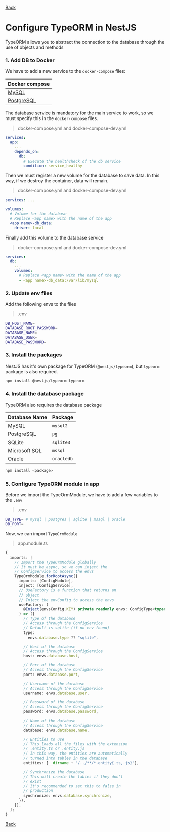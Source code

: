 [Back](../NestJS.md)

# Configure TypeORM in NestJS

TypeORM allows you to abstract the connection to the database through the use of objects and methods

### 1. Add DB to Docker

We have to add a new service to the `docker-compose` files:

| Docker compose                                        |
| ----------------------------------------------------- |
| [MySQL](../database/dockerization.md#mysql)           |
| [PostgreSQL](../database/dockerization.md#postgresql) |

The database service is mandatory for the main service to work, so we must specify this in the `docker-compose` files.

> docker-compose.yml and docker-compose-dev.yml

```yaml
services:
  app:
    ...
    depends_on:
      db:
        # Execute the healthcheck of the db service
        condition: service_healthy
```

Then we must register a new volume for the database to save data.
In this way, if we destroy the container, data will remain.

> docker-compose.yml and docker-compose-dev.yml

```yaml
services: ...

volumes:
  # Volume for the database
  # Replace <app name> with the name of the app
  <app name>-db_data:
    driver: local
```

Finally add this volume to the database service

> docker-compose.yml and docker-compose-dev.yml

```yaml
services:
  db:
    ...
    volumes:
      # Replace <app name> with the name of the app
      - <app name>-db_data:/var/lib/mysql
```

### 2. Update env files

Add the following envs to the files

> .env

```bash
DB_HOST_NAME=
DATABASE_ROOT_PASSWORD=
DATABASE_NAME=
DATABASE_USER=
DATABASE_PASSWORD=
```

### 3. Install the packages

NestJS has it's own package for TypeORM (`@nestjs/typeorm`), but `typeorm` package is also required.

```bash
npm install @nestjs/typeorm typeorm
```

### 4. Install the database package

TypeORM also requires the database package

| Database Name | Package    |
| ------------- | ---------- |
| MySQL         | `mysql2`   |
| PostgreSQL    | `pg`       |
| SQLite        | `sqlite3`  |
| Microsoft SQL | `mssql`    |
| Oracle        | `oracledb` |

```bash
npm install <package>
```

### 5. Configure TypeORM module in app

Before we import the TypeOrmModule, we have to add a few variables to the `.env`

> .env

```bash
DB_TYPE= # mysql | postgres | sqlite | mssql | oracle
DB_PORT=
```

Now, we can import `TypeOrmModule`

> app.module.ts

```typescript
{
  imports: [
    // Import the TypeOrmModule globally
    // It must be async, so we can inject the
    // ConfigService to access the envs
    TypeOrmModule.forRootAsync({
      imports: [ConfigModule],
      inject: [ConfigService],
      // UseFactory is a function that returns an
      // object
      // Inject the envConfig to access the envs
      useFactory: (
        @Inject(envsConfig.KEY) private readonly envs: ConfigType<typeof envsConfig>
      ) => ({
        // Type of the database
        // Access through the ConfigService
        // Default is sqlite (if no env found)
        type:
          envs.database.type ?? "sqlite",

        // Host of the database
        // Access through the ConfigService
        host: envs.database.host,

        // Port of the database
        // Access through the ConfigService
        port: envs.database.port,

        // Username of the database
        // Access through the ConfigService
        username: envs.database.user,

        // Password of the database
        // Access through the ConfigService
        password: envs.database.password,

        // Name of the database
        // Access through the ConfigService
        database: envs.database.name,

        // Entities to use
        // This loads all the files with the extension
        // .entity.ts or .entity.js
        // In this way, the entities are automatically
        // turned into tables in the database
        entities: [__dirname + "/../**/*.entity{.ts,.js}"],

        // Synchronize the database
        // This will create the tables if they don't
        // exist
        // It's recommended to set this to false in
        // production
        synchronize: envs.database.synchronize,
      }),
    }),
  ];
}
```

[Back](../NestJS.md)
